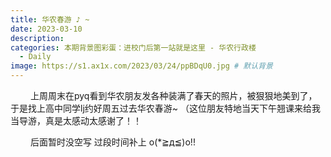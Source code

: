 ```yaml
---
title: 华农春游 ♪ ~
date: 2023-03-10
description: 
categories: 本期背景图彩蛋：进校门后第一站就是这里 - 华农行政楼
  - Daily
image: https://s1.ax1x.com/2023/03/24/ppBDqU0.jpg # 默认背景
---
```


&emsp;&emsp; 上周周末在pyq看到华农朋友发各种装满了春天的照片，被狠狠地美到了，于是找上高中同学lj约好周五过去华农春游~ （这位朋友特地当天下午翘课来给我当导游，真是太感动太感谢了！！

&emsp;&emsp; 后面暂时没空写 过段时间补上 o(*≧д≦)o!!